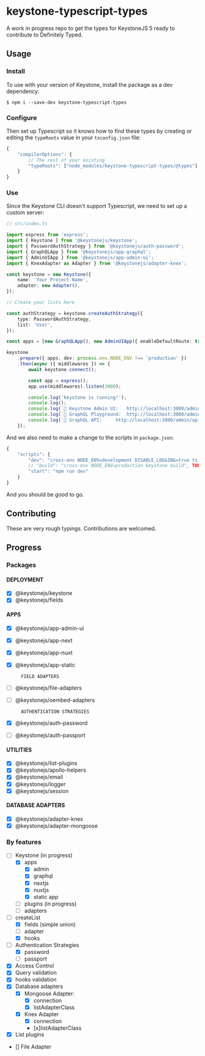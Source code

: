 # keystone-typescript-types

A work in progress repo to get the types for KeystoneJS 5 ready to contribute to Definitely Typed.

## Usage

### Install

To use with your version of Keystone, install the package as a dev dependency:

```
$ npm i --save-dev keystone-typescript-types
```

### Configure

Then set up Typescript so it knows how to find these types by creating or editing the `typeRoots` value in your `tsconfig.json` file:

```javascript
{
	"compilerOptions": {
		// The rest of your existing
		"typeRoots": ["node_modules/keystone-typescript-types/@types"]
	}
}

```

### Use

Since the Keystone CLI doesn't support Typescript, we need to set up a custom server:

```typescript
// src/index.ts

import express from 'express';
import { Keystone } from '@keystonejs/keystone';
import { PasswordAuthStrategy } from '@keystonejs/auth-password';
import { GraphQLApp } from '@keystonejs/app-graphql';
import { AdminUIApp } from '@keystonejs/app-admin-ui';
import { KnexAdapter as Adapter } from '@keystonejs/adapter-knex';

const keystone = new Keystone({
    name: 'Your Project Name',
    adapter: new Adapter(),
});

// Create your lists here

const authStrategy = keystone.createAuthStrategy({
    type: PasswordAuthStrategy,
    list: 'User',
});

const apps = [new GraphQLApp(), new AdminUIApp({ enableDefaultRoute: true, authStrategy })];

keystone
    .prepare({ apps, dev: process.env.NODE_ENV !== 'production' })
    .then(async ({ middlewares }) => {
        await keystone.connect();

        const app = express();
        app.use(middlewares).listen(3000);

        console.log('Keystone is running!');
        console.log();
        console.log(`🔗 Keystone Admin UI:	http://localhost:3000/admin`);
        console.log(`🔗 GraphQL Playground:	http://localhost:3000/admin/graphiql`);
        console.log(`🔗 GraphQL API:		http://localhost:3000/admin/api`);
    });
```

And we also need to make a change to the scripts in `package.json`:

```javascript
{
    "scripts": {
		"dev": "cross-env NODE_ENV=development DISABLE_LOGGING=true ts-node --files index.ts",
        // "build": "cross-env NODE_ENV=production keystone build", TODO, handle admin UI build outside of CLI
		"start": "npm run dev"
    }
}
```

And you should be good to go.

## Contributing

These are very rough typings. Contributions are welcomed.

## Progress

### Packages

#### DEPLOYMENT

-   [x] @keystonejs/keystone
-   [x] @keystonejs/fields

#### APPS

-   [x] @keystonejs/app-admin-ui
-   [x] @keystonejs/app-next
-   [x] @keystonejs/app-nuxt
-   [x] @keystonejs/app-static

        FIELD ADAPTERS

-   [ ] @keystonejs/file-adapters
-   [ ] @keystonejs/oembed-adapters

        AUTHENTICATION STRATEGIES

-   [x] @keystonejs/auth-password
-   [ ] @keystonejs/auth-passport

#### UTILITIES

-   [x] @keystonejs/list-plugins
-   [x] @keystonejs/apollo-helpers
-   [x] @keystonejs/email
-   [x] @keystonejs/logger
-   [x] @keystonejs/session

#### DATABASE ADAPTERS

-   [x] @keystonejs/adapter-knex
-   [x] @keystonejs/adapter-mongoose

### By features

-   [ ] Keystone (in progress)
    -   [x] apps
        -   [x] admin
        -   [x] graphql
        -   [x] nextjs
        -   [x] nuxtjs
        -   [x] static app
    -   [ ] plugins (in progress)
    -   [ ] adapters
-   [ ] createList
    -   [x] fields (simple union)
    -   [ ] adapter
    -   [x] hooks
-   [ ] Authentication Strategies
    -   [x] password
    -   [ ] passport
-   [x] Access Control
-   [x] Query validation
-   [x] hooks validation
-   [x] Database adapters
    -   [x] Mongoose Adapter:
        -   [x] connection
        -   [x] listAdapterClass
    -   [x] Knex Adapter
        -   [x] connection
        -   [x]listAdapterClass
-   [x] List plugins
-   [] File Adapter
